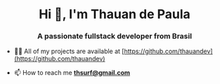 <h1 align="center">Hi 👋, I'm Thauan de Paula</h1>
<h3 align="center">A passionate fullstack developer from Brasil</h3>

- 👨‍💻 All of my projects are available at [https://github.com/thauandev](https://github.com/thauandev)

- 📫 How to reach me **thsurf@gmail.com**


